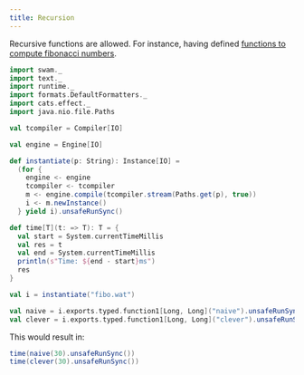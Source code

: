 ```yaml
---
title: Recursion
---
```


Recursive functions are allowed. For instance, having defined [functions to compute fibonacci numbers](/examples/fibo.wat).

```scala mdoc:silent
import swam._
import text._
import runtime._
import formats.DefaultFormatters._
import cats.effect._
import java.nio.file.Paths

val tcompiler = Compiler[IO]

val engine = Engine[IO]

def instantiate(p: String): Instance[IO] =
  (for {
    engine <- engine
    tcompiler <- tcompiler
    m <- engine.compile(tcompiler.stream(Paths.get(p), true))
    i <- m.newInstance()
  } yield i).unsafeRunSync()

def time[T](t: => T): T = {
  val start = System.currentTimeMillis
  val res = t
  val end = System.currentTimeMillis
  println(s"Time: ${end - start}ms")
  res
}

val i = instantiate("fibo.wat")

val naive = i.exports.typed.function1[Long, Long]("naive").unsafeRunSync()
val clever = i.exports.typed.function1[Long, Long]("clever").unsafeRunSync()
```

This would result in:

```scala mdoc
time(naive(30).unsafeRunSync())
time(clever(30).unsafeRunSync())
```
